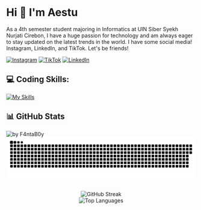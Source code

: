 <!-- Introducion -->
<p align="left"> <img src="https://komarev.com/ghpvc/?username=F4ntaB0y&label=Profile%20views&color=0e75b6&style=flat" alt="" /> </p>

# Hi 👋 I'm Aestu
As a 4th semester student majoring in Informatics at UIN Siber Syekh Nurjati Cirebon, I have a huge passion for technology and am always eager to stay updated on the latest trends in the world. I have some social media! Instagram, LinkedIn, and TikTok. Let's be friends! 


<!-- Socials: -->
[![Instagram](https://img.shields.io/badge/Instagram-%23E4405F.svg?logo=Instagram&logoColor=white)](https://instagram.com/aryapangestu23) [![TikTok](https://img.shields.io/badge/TikTok-%230077B5.svg?logo=TikTok&logoColor=black)](http://tiktok.com/@f4ntab0y) [![LinkedIn](https://img.shields.io/badge/LinkedIn-%230077B5.svg?logo=LinkedIn&logoColor=white)](https://www.linkedin.com/in/muhamad-arya-pangestu-3685822a7)


## 💻 Coding Skills:
[![My Skills](https://skillicons.dev/icons?i=html,python)](#)


<!-- ##  🌟 Another Skills:
- **Editing:** After Effect, Ilustrator, Adobe PhotoShop, Canva, Picart  
- **Tools and Design:** VSCode, GitHub, Adobe, Cheatengine
-->


 ## 📊 GitHub Stats
<!-- <img src="https://github-readme-activity-graph.vercel.app/graph?username=F4ntaB0y&radius=16&theme=react&area=true&order=5" height="auto" alt="by F4ntaB0y"/> -->
<img src="https://github-readme-activity-graph.vercel.app/graph?username=F4ntaB0y&theme=github-compact&radius=16" height="auto" alt="by F4ntaB0y"/>


<!-- snake -->
<div align="center">
  <picture>
    <source media="(prefers-color-scheme: dark)" srcset="https://github.com/F4ntaB0y/F4ntaB0y/blob/main/github-contribution-grid-snake-dark.svg" />
    <source media="(prefers-color-scheme: light), (prefers-color-scheme: no-preference)" srcset="https://github.com/F4ntaB0y/F4ntaB0y/blob/main/github-contribution-grid-snake.svg" />
    <img src="https://github.com/F4ntaB0y/F4ntaB0y/blob/main/github-contribution-grid-snake.svg" alt="github-snake" />
  </picture>
</div>
<br>
<div align="left">


<!-- GitHub Stats and Streak -->
<p align="center">
  <img src="https://github-readme-streak-stats.herokuapp.com/?user=f4ntab0y&theme=radical" alt="GitHub Streak" />
  <br>
  <img src="https://github-readme-stats.vercel.app/api/top-langs?username=f4ntab0y&layout=compact&theme=radical" alt="Top Languages" />
  <br>
</p>

  <!-- 
  [![Aestu GitHub stats](https://github-readme-stats.vercel.app/api?username=F4ntaB0y&show_icons=true&theme=radical&count_private=true)](https://github.com/F4ntab0y/github-readme-stats)
  <br>
  [![Top Langs](https://github-readme-stats.vercel.app/api/top-langs/?username=f4ntab0y&layout=compact&theme=radical&hide=css)](https://github.com/F4ntab0y/github-readme-stats)
  -->

